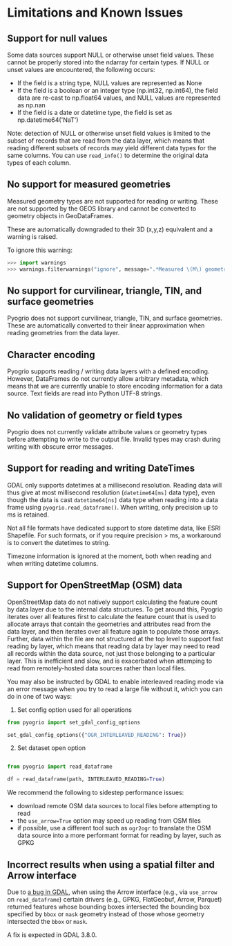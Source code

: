 # Limitations and Known Issues

## Support for null values

Some data sources support NULL or otherwise unset field values. These cannot be
properly stored into the ndarray for certain types. If NULL or unset values are
encountered, the following occurs:

-   If the field is a string type, NULL values are represented as None
-   If the field is a boolean or an integer type (np.int32, np.int64), the field
    data are re-cast to np.float64 values, and NULL values are represented as
    np.nan
-   If the field is a date or datetime type, the field is set as np.datetime64('NaT')

Note: detection of NULL or otherwise unset field values is limited to the subset
of records that are read from the data layer, which means that reading different
subsets of records may yield different data types for the same columns. You
can use `read_info()` to determine the original data types of each column.

## No support for measured geometries

Measured geometry types are not supported for reading or writing. These are not
supported by the GEOS library and cannot be converted to geometry objects in
GeoDataFrames.

These are automatically downgraded to their 3D (x,y,z) equivalent and
a warning is raised.

To ignore this warning:

```python
>>> import warnings
>>> warnings.filterwarnings("ignore", message=".*Measured \(M\) geometry types are not supported.*")
```

## No support for curvilinear, triangle, TIN, and surface geometries

Pyogrio does not support curvilinear, triangle, TIN, and surface geometries.
These are automatically converted to their linear approximation when reading
geometries from the data layer.

## Character encoding

Pyogrio supports reading / writing data layers with a defined encoding. However,
DataFrames do not currently allow arbitrary metadata, which means that we are
currently unable to store encoding information for a data source. Text fields
are read into Python UTF-8 strings.

## No validation of geometry or field types

Pyogrio does not currently validate attribute values or geometry types before
attempting to write to the output file. Invalid types may crash during writing
with obscure error messages.

## Support for reading and writing DateTimes

GDAL only supports datetimes at a millisecond resolution. Reading data will thus
give at most millisecond resolution (`datetime64[ms]` data type), even though
the data is cast `datetime64[ns]` data type when reading into a data frame
using `pyogrio.read_dataframe()`. When writing, only precision up to ms is retained.

Not all file formats have dedicated support to store datetime data, like ESRI
Shapefile. For such formats, or if you require precision > ms, a workaround is to
convert the datetimes to string.

Timezone information is ignored at the moment, both when reading and when writing
datetime columns.

## Support for OpenStreetMap (OSM) data

OpenStreetMap data do not natively support calculating the feature count by data
layer due to the internal data structures. To get around this, Pyogrio iterates
over all features first to calculate the feature count that is used to allocate
arrays that contain the geometries and attributes read from the data layer, and
then iterates over all feature again to populate those arrays. Further, data
within the file are not structured at the top level to support fast reading by
layer, which means that reading data by layer may need to read all records
within the data source, not just those belonging to a particular layer. This is
inefficient and slow, and is exacerbated when attemping to read from
remotely-hosted data sources rather than local files.

You may also be instructed by GDAL to enable interleaved reading mode via an
error message when you try to read a large file without it, which you can do in
one of two ways:

1. Set config option used for all operations

```python
from pyogrio import set_gdal_config_options

set_gdal_config_options({"OGR_INTERLEAVED_READING": True})
```

2. Set dataset open option

```python

from pyogrio import read_dataframe

df = read_dataframe(path, INTERLEAVED_READING=True)
```

We recommend the following to sidestep performance issues:

-   download remote OSM data sources to local files before attempting
    to read
-   the `use_arrow=True` option may speed up reading from OSM files
-   if possible, use a different tool such as `ogr2ogr` to translate the OSM
    data source into a more performant format for reading by layer, such as GPKG

## Incorrect results when using a spatial filter and Arrow interface

Due to [a bug in GDAL](https://github.com/OSGeo/gdal/issues/8347), when using
the Arrow interface (e.g., via `use_arrow` on `read_dataframe`) certain drivers
(e.g., GPKG, FlatGeobuf, Arrow, Parquet) returned features whose bounding boxes
intersected the bounding box specified by `bbox` or `mask` geometry instead of
those whose geometry intersected the `bbox` or `mask`.

A fix is expected in GDAL 3.8.0.
